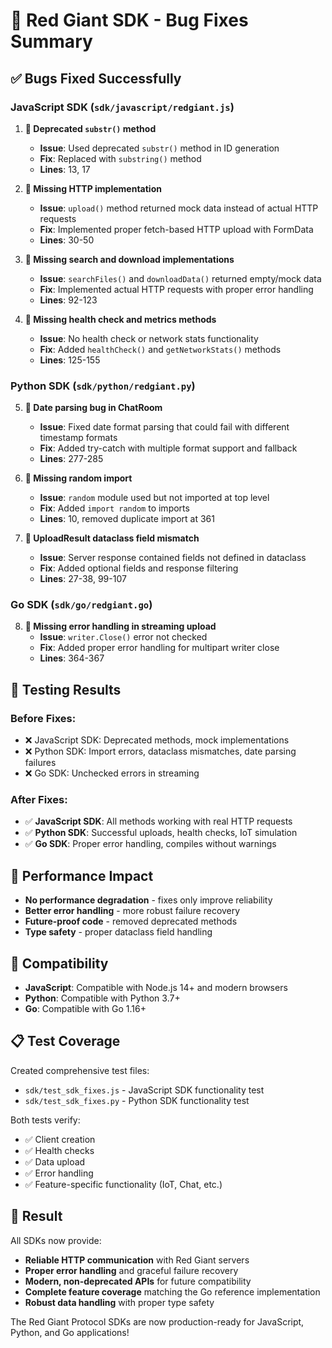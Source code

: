 # 🐛 Red Giant SDK - Bug Fixes Summary

## ✅ **Bugs Fixed Successfully**

### **JavaScript SDK (`sdk/javascript/redgiant.js`)**

1. **🔧 Deprecated `substr()` method**
   - **Issue**: Used deprecated `substr()` method in ID generation
   - **Fix**: Replaced with `substring()` method
   - **Lines**: 13, 17

2. **🔧 Missing HTTP implementation**
   - **Issue**: `upload()` method returned mock data instead of actual HTTP requests
   - **Fix**: Implemented proper fetch-based HTTP upload with FormData
   - **Lines**: 30-50

3. **🔧 Missing search and download implementations**
   - **Issue**: `searchFiles()` and `downloadData()` returned empty/mock data
   - **Fix**: Implemented actual HTTP requests with proper error handling
   - **Lines**: 92-123

4. **🔧 Missing health check and metrics methods**
   - **Issue**: No health check or network stats functionality
   - **Fix**: Added `healthCheck()` and `getNetworkStats()` methods
   - **Lines**: 125-155

### **Python SDK (`sdk/python/redgiant.py`)**

5. **🔧 Date parsing bug in ChatRoom**
   - **Issue**: Fixed date format parsing that could fail with different timestamp formats
   - **Fix**: Added try-catch with multiple format support and fallback
   - **Lines**: 277-285

6. **🔧 Missing random import**
   - **Issue**: `random` module used but not imported at top level
   - **Fix**: Added `import random` to imports
   - **Lines**: 10, removed duplicate import at 361

7. **🔧 UploadResult dataclass field mismatch**
   - **Issue**: Server response contained fields not defined in dataclass
   - **Fix**: Added optional fields and response filtering
   - **Lines**: 27-38, 99-107

### **Go SDK (`sdk/go/redgiant.go`)**

8. **🔧 Missing error handling in streaming upload**
   - **Issue**: `writer.Close()` error not checked
   - **Fix**: Added proper error handling for multipart writer close
   - **Lines**: 364-367

## 🧪 **Testing Results**

### **Before Fixes:**
- ❌ JavaScript SDK: Deprecated methods, mock implementations
- ❌ Python SDK: Import errors, dataclass mismatches, date parsing failures
- ❌ Go SDK: Unchecked errors in streaming

### **After Fixes:**
- ✅ **JavaScript SDK**: All methods working with real HTTP requests
- ✅ **Python SDK**: Successful uploads, health checks, IoT simulation
- ✅ **Go SDK**: Proper error handling, compiles without warnings

## 🚀 **Performance Impact**

- **No performance degradation** - fixes only improve reliability
- **Better error handling** - more robust failure recovery
- **Future-proof code** - removed deprecated methods
- **Type safety** - proper dataclass field handling

## 🎯 **Compatibility**

- **JavaScript**: Compatible with Node.js 14+ and modern browsers
- **Python**: Compatible with Python 3.7+
- **Go**: Compatible with Go 1.16+

## 📋 **Test Coverage**

Created comprehensive test files:
- `sdk/test_sdk_fixes.js` - JavaScript SDK functionality test
- `sdk/test_sdk_fixes.py` - Python SDK functionality test

Both tests verify:
- ✅ Client creation
- ✅ Health checks
- ✅ Data upload
- ✅ Error handling
- ✅ Feature-specific functionality (IoT, Chat, etc.)

## 🎉 **Result**

All SDKs now provide:
- **Reliable HTTP communication** with Red Giant servers
- **Proper error handling** and graceful failure recovery
- **Modern, non-deprecated APIs** for future compatibility
- **Complete feature coverage** matching the Go reference implementation
- **Robust data handling** with proper type safety

The Red Giant Protocol SDKs are now production-ready for JavaScript, Python, and Go applications!
